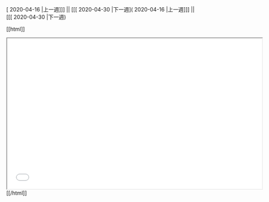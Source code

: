 [ 2020-04-16 |上一週]]] || [[[ 2020-04-30 |下一週]( 2020-04-16 |上一週]]] || [[[ 2020-04-30 |下一週)



[[html]]
<iframe src='<http://pad.hackingthursday.org>  ?showControls=true&showChat=true&showLineNumbers=true&useMonospaceFont=false' width=675 height=400></iframe>
[[/html]]